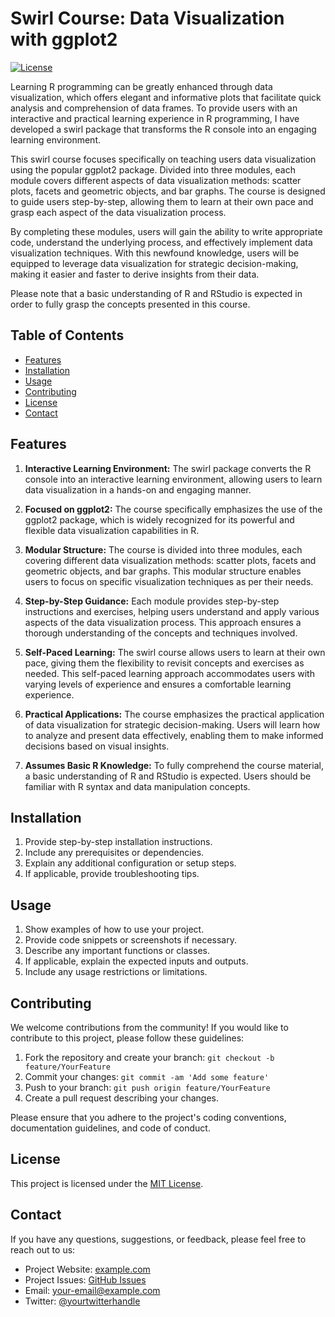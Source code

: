 # Swirl Course: Data Visualization with ggplot2  

[![License](https://img.shields.io/badge/License-MIT-blue.svg)](https://opensource.org/licenses/MIT)  

Learning R programming can be greatly enhanced through data visualization, which offers elegant and informative plots that facilitate quick analysis and comprehension of data frames. To provide users with an interactive and practical learning experience in R programming, I have developed a swirl package that transforms the R console into an engaging learning environment.

This swirl course focuses specifically on teaching users data visualization using the popular ggplot2 package. Divided into three modules, each module covers different aspects of data visualization methods: scatter plots, facets and geometric objects, and bar graphs. The course is designed to guide users step-by-step, allowing them to learn at their own pace and grasp each aspect of the data visualization process.

By completing these modules, users will gain the ability to write appropriate code, understand the underlying process, and effectively implement data visualization techniques. With this newfound knowledge, users will be equipped to leverage data visualization for strategic decision-making, making it easier and faster to derive insights from their data.

Please note that a basic understanding of R and RStudio is expected in order to fully grasp the concepts presented in this course.

## Table of Contents

- [Features](#features)
- [Installation](#installation)
- [Usage](#usage)
- [Contributing](#contributing)
- [License](#license)
- [Contact](#contact)

## Features

1. **Interactive Learning Environment:** The swirl package converts the R console into an interactive learning environment, allowing users to learn data visualization in a hands-on and engaging manner.  

2. **Focused on ggplot2:** The course specifically emphasizes the use of the ggplot2 package, which is widely recognized for its powerful and flexible data visualization capabilities in R.  

3. **Modular Structure:** The course is divided into three modules, each covering different data visualization methods: scatter plots, facets and geometric objects, and bar graphs. This modular structure enables users to focus on specific visualization techniques as per their needs.  

4. **Step-by-Step Guidance:** Each module provides step-by-step instructions and exercises, helping users understand and apply various aspects of the data visualization process. This approach ensures a thorough understanding of the concepts and techniques involved.  

5. **Self-Paced Learning:** The swirl course allows users to learn at their own pace, giving them the flexibility to revisit concepts and exercises as needed. This self-paced learning approach accommodates users with varying levels of experience and ensures a comfortable learning experience.  

6. **Practical Applications:** The course emphasizes the practical application of data visualization for strategic decision-making. Users will learn how to analyze and present data effectively, enabling them to make informed decisions based on visual insights.  

7. **Assumes Basic R Knowledge:** To fully comprehend the course material, a basic understanding of R and RStudio is expected. Users should be familiar with R syntax and data manipulation concepts.  


## Installation

1. Provide step-by-step installation instructions.
2. Include any prerequisites or dependencies.
3. Explain any additional configuration or setup steps.
4. If applicable, provide troubleshooting tips.

## Usage

1. Show examples of how to use your project.
2. Provide code snippets or screenshots if necessary.
3. Describe any important functions or classes.
4. If applicable, explain the expected inputs and outputs.
5. Include any usage restrictions or limitations.

## Contributing

We welcome contributions from the community! If you would like to contribute to this project, please follow these guidelines:

1. Fork the repository and create your branch: `git checkout -b feature/YourFeature`
2. Commit your changes: `git commit -am 'Add some feature'`
3. Push to your branch: `git push origin feature/YourFeature`
4. Create a pull request describing your changes.

Please ensure that you adhere to the project's coding conventions, documentation guidelines, and code of conduct.

## License

This project is licensed under the [MIT License](LICENSE).

## Contact

If you have any questions, suggestions, or feedback, please feel free to reach out to us:

- Project Website: [example.com](https://example.com)
- Project Issues: [GitHub Issues](https://github.com/yourusername/yourrepository/issues)
- Email: your-email@example.com
- Twitter: [@yourtwitterhandle](https://twitter.com/yourtwitterhandle)





